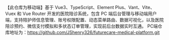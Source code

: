 【此仓库为移动端】基于 Vue3、TypeScript、Element Plus、Vant、Vite、Vuex 和 Vue Router 开发的医院陪诊系统，包含 PC 端后台管理与移动端用户端，支持陪护师信息管理、账号权限配置、动态菜单路由、数据可视化，以及医院陪诊预约、微信支付模拟和多状态订单管理，实现前后台数据实时互通。
PC端仓库地址为：https://github.com/JShenry326/futurecare-medical-platform.git
